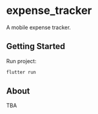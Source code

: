 # expense_tracker

A mobile expense tracker.

## Getting Started

Run project:
```bash
flutter run
```

## About

TBA
